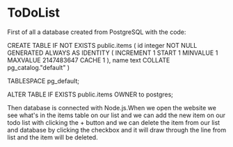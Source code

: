 # ToDoList
First of all a database created from PostgreSQL with the code:

CREATE TABLE IF NOT EXISTS public.items
(
    id integer NOT NULL GENERATED ALWAYS AS IDENTITY ( INCREMENT 1 START 1 MINVALUE 1 MAXVALUE 2147483647 CACHE 1 ),
    name text COLLATE pg_catalog."default"
)

TABLESPACE pg_default;

ALTER TABLE IF EXISTS public.items
    OWNER to postgres;
    
Then database is connected with Node.js.When we open the website we see what's in the items table on our list and we can 
add the new item on our todo list with clicking the + button and we can delete the item from our list and database by 
clicking the checkbox and it will draw through the line from list and the item will be deleted.
